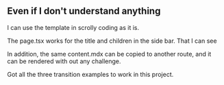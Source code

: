 ## Even if I don't understand anything

I can use the template in scrolly coding as it is. 

The page.tsx works for the title and children in the side bar. That I can see

In addition, the same content.mdx can be copied to another route, and 
it can be rendered with out any challenge.

Got all the three transition examples to work in this project.
